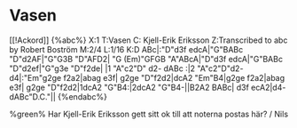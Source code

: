 # Vasen

[[!Ackord]]
{%abc%}
X:1
T:Vasen
C: Kjell-Erik Eriksson
Z:Transcribed to abc by Robert Boström
M:2/4
L:1/16
K:D
ABc|:"D"d3f edcA|"G"BABc "D"d2AF|"G"G3B "D"AFD2|
"G (Em)"GFGB "A"ABcA|"D"d3f edcA|"G"BABc "D"d2ef|"G"g3e "D"f2de|
|1 "A"c2"D" d2- dABc :|2 "A"c2"D"d2- d4|:"Em"g2ge f2a2|abag e3f|
g2ge "D"f2d2|dcA2 "Em"B4|g2ge f2a2|abag e3f|
g2ge "D"f2d2|1dcA2 "G"B4:|2dcA2 "G"B4-||B2A2 BABc|
d3f ecA2|d4- dABc"D.C."||
{%endabc%}

%green% Har Kjell-Erik Eriksson gett sitt ok till att noterna postas här? / Nils
